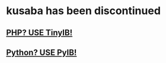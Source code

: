 # kusaba has been discontinued #

## [PHP? USE TinyIB!](https://github.com/tslocum/TinyIB) ##

## [Python? USE PyIB!](https://github.com/tslocum/PyIB) ##